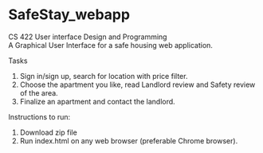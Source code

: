 # SafeStay_webapp
CS 422 User interface Design and Programming  
A Graphical User Interface for a safe housing web application.

Tasks
1. Sign in/sign up, search for location with price filter.
2. Choose the apartment you like, read Landlord review and Safety review of the area.
3. Finalize an apartment and contact the landlord.

Instructions to run:

1. Download zip file
2. Run index.html on any web browser (preferable Chrome browser).
